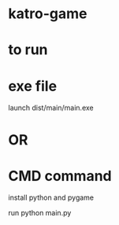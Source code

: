 # katro-game

# to run
# exe file
launch dist/main/main.exe

# OR
# CMD command
install python and pygame  

run python main.py
  
